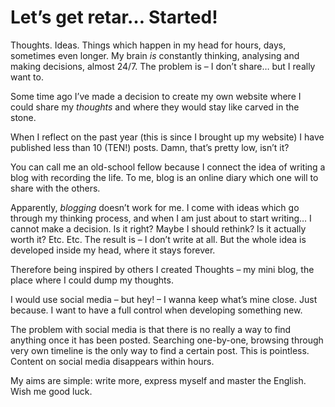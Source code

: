 # Let’s get retar… Started!

Thoughts. Ideas. Things which happen in my head for hours, days, sometimes even longer. My brain _is_ constantly thinking, analysing and making decisions, almost 24/7. The problem is &#8211; I don&#8217;t share&#8230; but I really want to.

Some time ago I&#8217;ve made a decision to create my own website where I could share my _thoughts_ and where they would stay like carved in the stone.

When I reflect on the past year (this is since I brought up my website) I have published less than 10 (TEN!) posts. Damn, that&#8217;s pretty low, isn&#8217;t it?

You can call me an old-school fellow because I connect the idea of writing a blog with recording the life. To me, blog is an online diary which one will to share with the others.

Apparently, _blogging_ doesn&#8217;t work for me. I come with ideas which go through my thinking process, and when I am just about to start writing&#8230; I cannot make a decision. Is it right? Maybe I should rethink? Is it actually worth it? Etc. Etc. The result is &#8211; I don&#8217;t write at all. But the whole idea is developed inside my head, where it stays forever.

Therefore being inspired by others I created Thoughts &#8211; my mini blog, the place where I could dump my thoughts.

I would use social media &#8211; but hey! &#8211; I wanna keep what&#8217;s mine close. Just because. I want to have a full control when developing something new.

The problem with social media is that there is no really a way to find anything once it has been posted. Searching one-by-one, browsing through very own timeline is the only way to find a certain post. This is pointless. Content on social media disappears within hours.

My aims are simple: write more, express myself and master the English. Wish me good luck.
